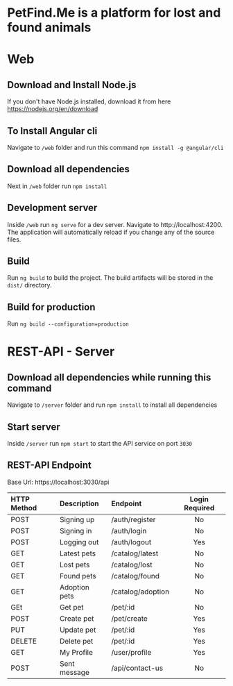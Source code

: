 # PetFind.Me is a platform for lost and found animals

# Web

## Download and Install Node.js
If you don't have Node.js installed, download it from here https://nodejs.org/en/download

## To Install Angular cli
Navigate to `/web` folder and run this command `npm install -g @angular/cli`

## Download all dependencies
Next in `/web` folder run `npm install`

## Development server
Inside `/web` run `ng serve` for a dev server. Navigate to http://localhost:4200. The application will automatically reload if you change any of the source files.

## Build
Run `ng build` to build the project. The build artifacts will be stored in the `dist/` directory.

## Build for production 
Run `ng build --configuration=production`


# REST-API - Server

## Download all dependencies while running this command
Navigate to `/server` folder and run `npm install` to install all dependencies

## Start server
Inside `/server` run `npm start` to start the API service on port `3030`

## REST-API Endpoint
Base Url: https://localhost:3030/api

| HTTP Method |  Description  |      Endpoint     | Login Required |
| :---------- | :------------ | :---------------- | :------------: |
|     POST    | Signing up    | /auth/register    |       No       |
|     POST    | Signing in    | /auth/login       |       No       |
|     POST    | Logging out   | /auth/logout      |       Yes      |
|     GET     | Latest pets   | /catalog/latest   |       No       |
|     GET     | Lost pets     | /catalog/lost     |       No       |
|     GET     | Found pets    | /catalog/found    |       No       |
|     GET     | Adoption pets | /catalog/adoption |       No       |
|     GEt     | Get pet       | /pet/:id          |       No       |
|     POST    | Create pet    | /pet/create       |       Yes      |
|     PUT     | Update pet    | /pet/:id          |       Yes      |
|    DELETE   | Delete pet    | /pet/:id          |       Yes      |
|     GET     | My Profile    | /user/profile     |       Yes      |
|     POST    | Sent message  | /api/contact-us   |       No       |